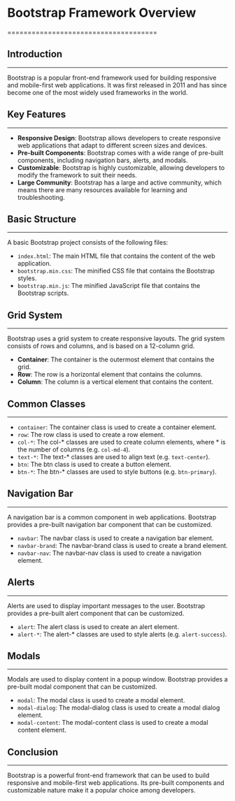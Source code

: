# Bootstrap Framework Overview
=====================================

## Introduction
---------------

Bootstrap is a popular front-end framework used for building responsive and mobile-first web applications. It was first released in 2011 and has since become one of the most widely used frameworks in the world.

## Key Features
----------------

*   **Responsive Design**: Bootstrap allows developers to create responsive web applications that adapt to different screen sizes and devices.
*   **Pre-built Components**: Bootstrap comes with a wide range of pre-built components, including navigation bars, alerts, and modals.
*   **Customizable**: Bootstrap is highly customizable, allowing developers to modify the framework to suit their needs.
*   **Large Community**: Bootstrap has a large and active community, which means there are many resources available for learning and troubleshooting.

## Basic Structure
-------------------

A basic Bootstrap project consists of the following files:

*   `index.html`: The main HTML file that contains the content of the web application.
*   `bootstrap.min.css`: The minified CSS file that contains the Bootstrap styles.
*   `bootstrap.min.js`: The minified JavaScript file that contains the Bootstrap scripts.

## Grid System
----------------

Bootstrap uses a grid system to create responsive layouts. The grid system consists of rows and columns, and is based on a 12-column grid.

*   **Container**: The container is the outermost element that contains the grid.
*   **Row**: The row is a horizontal element that contains the columns.
*   **Column**: The column is a vertical element that contains the content.

## Common Classes
------------------

*   `container`: The container class is used to create a container element.
*   `row`: The row class is used to create a row element.
*   `col-*`: The col-* classes are used to create column elements, where * is the number of columns (e.g. `col-md-4`).
*   `text-*`: The text-* classes are used to align text (e.g. `text-center`).
*   `btn`: The btn class is used to create a button element.
*   `btn-*`: The btn-* classes are used to style buttons (e.g. `btn-primary`).

## Navigation Bar
------------------

A navigation bar is a common component in web applications. Bootstrap provides a pre-built navigation bar component that can be customized.

*   `navbar`: The navbar class is used to create a navigation bar element.
*   `navbar-brand`: The navbar-brand class is used to create a brand element.
*   `navbar-nav`: The navbar-nav class is used to create a navigation element.

## Alerts
------------

Alerts are used to display important messages to the user. Bootstrap provides a pre-built alert component that can be customized.

*   `alert`: The alert class is used to create an alert element.
*   `alert-*`: The alert-* classes are used to style alerts (e.g. `alert-success`).

## Modals
------------

Modals are used to display content in a popup window. Bootstrap provides a pre-built modal component that can be customized.

*   `modal`: The modal class is used to create a modal element.
*   `modal-dialog`: The modal-dialog class is used to create a modal dialog element.
*   `modal-content`: The modal-content class is used to create a modal content element.

## Conclusion
--------------

Bootstrap is a powerful front-end framework that can be used to build responsive and mobile-first web applications. Its pre-built components and customizable nature make it a popular choice among developers.